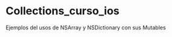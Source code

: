 Collections_curso_ios
=====================

Ejemplos del usos de NSArray y NSDictionary con sus Mutables
